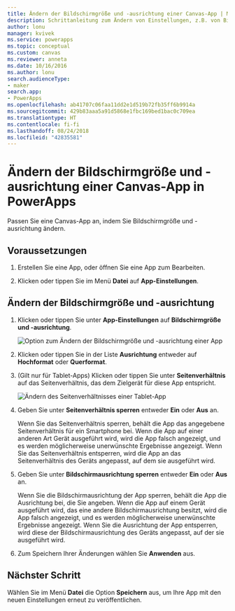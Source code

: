 ```yaml
---
title: Ändern der Bildschirmgröße und -ausrichtung einer Canvas-App | Microsoft-Dokumentation
description: Schrittanleitung zum Ändern von Einstellungen, z.B. von Bildschirmgröße und -ausrichtung einer Canvas-App in PowerApps
author: lonu
manager: kvivek
ms.service: powerapps
ms.topic: conceptual
ms.custom: canvas
ms.reviewer: anneta
ms.date: 10/16/2016
ms.author: lonu
search.audienceType:
- maker
search.app:
- PowerApps
ms.openlocfilehash: ab41707c06faa11dd2e1d519b72fb35ff6b9914a
ms.sourcegitcommit: 429b83aaa5a91d5868e1fbc169bed1bac0c709ea
ms.translationtype: HT
ms.contentlocale: fi-fi
ms.lasthandoff: 08/24/2018
ms.locfileid: "42835581"
---
```

# <a name="change-screen-size-and-orientation-of-a-canvas-app-in-powerapps"></a>Ändern der Bildschirmgröße und -ausrichtung einer Canvas-App in PowerApps
Passen Sie eine Canvas-App an, indem Sie Bildschirmgröße und -ausrichtung ändern.

## <a name="prerequisites"></a>Voraussetzungen
1. Erstellen Sie eine App, oder öffnen Sie eine App zum Bearbeiten.

2. Klicken oder tippen Sie im Menü **Datei** auf **App-Einstellungen**.

## <a name="change-screen-size-and-orientation"></a>Ändern der Bildschirmgröße und -ausrichtung
1. Klicken oder tippen Sie unter **App-Einstellungen** auf **Bildschirmgröße und -ausrichtung**.

    ![Option zum Ändern der Bildschirmgröße und -ausrichtung einer App](./media/set-aspect-ratio-portrait-landscape/size-orientation.png)

2. Klicken oder tippen Sie in der Liste **Ausrichtung** entweder auf **Hochformat** oder **Querformat**.

3. (Gilt nur für Tablet-Apps) Klicken oder tippen Sie unter **Seitenverhältnis** auf das Seitenverhältnis, das dem Zielgerät für diese App entspricht.

    ![Ändern des Seitenverhältnisses einer Tablet-App](./media/set-aspect-ratio-portrait-landscape/aspect-tablet.png)

4. Geben Sie unter **Seitenverhältnis sperren** entweder **Ein** oder **Aus** an.

    Wenn Sie das Seitenverhältnis sperren, behält die App das angegebene Seitenverhältnis für ein Smartphone bei. Wenn die App auf einer anderen Art Gerät ausgeführt wird, wird die App falsch angezeigt, und es werden möglicherweise unerwünschte Ergebnisse angezeigt. Wenn Sie das Seitenverhältnis entsperren, wird die App an das Seitenverhältnis des Geräts angepasst, auf dem sie ausgeführt wird.

5. Geben Sie unter **Bildschirmausrichtung sperren** entweder **Ein** oder **Aus** an.

    Wenn Sie die Bildschirmausrichtung der App sperren, behält die App die Ausrichtung bei, die Sie angeben. Wenn die App auf einem Gerät ausgeführt wird, das eine andere Bildschirmausrichtung besitzt, wird die App falsch angezeigt, und es werden möglicherweise unerwünschte Ergebnisse angezeigt. Wenn Sie die Ausrichtung der App entsperren, wird diese der Bildschirmausrichtung des Geräts angepasst, auf der sie ausgeführt wird.

6. Zum Speichern Ihrer Änderungen wählen Sie **Anwenden** aus.

## <a name="next-step"></a>Nächster Schritt
Wählen Sie im Menü **Datei** die Option **Speichern** aus, um Ihre App mit den neuen Einstellungen erneut zu veröffentlichen.
